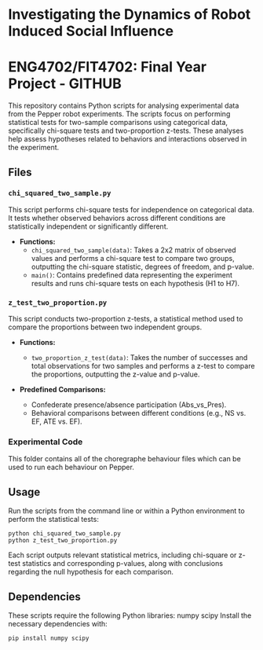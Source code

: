 # Investigating the Dynamics of Robot Induced Social Influence
# ENG4702/FIT4702: Final Year Project - GITHUB

This repository contains Python scripts for analysing experimental data from the Pepper robot experiments. The scripts focus on performing statistical tests for two-sample comparisons using categorical data, specifically chi-square tests and two-proportion z-tests. These analyses help assess hypotheses related to behaviors and interactions observed in the experiment.

## Files

### `chi_squared_two_sample.py`
This script performs chi-square tests for independence on categorical data. It tests whether observed behaviors across different conditions are statistically independent or significantly different.

- **Functions:**
  - `chi_squared_two_sample(data)`: Takes a 2x2 matrix of observed values and performs a chi-square test to compare two groups, outputting the chi-square statistic, degrees of freedom, and p-value.
  - `main()`: Contains predefined data representing the experiment results and runs chi-square tests on each hypothesis (H1 to H7).

### `z_test_two_proportion.py`
This script conducts two-proportion z-tests, a statistical method used to compare the proportions between two independent groups.

- **Functions:**
  - `two_proportion_z_test(data)`: Takes the number of successes and total observations for two samples and performs a z-test to compare the proportions, outputting the z-value and p-value.

- **Predefined Comparisons:**
  - Confederate presence/absence participation (Abs_vs_Pres).
  - Behavioral comparisons between different conditions (e.g., NS vs. EF, ATE vs. EF).

### Experimental Code
This folder contains all of the choregraphe behaviour files which can be used to run each behaviour on Pepper.

## Usage
Run the scripts from the command line or within a Python environment to perform the statistical tests:

```
python chi_squared_two_sample.py
python z_test_two_proportion.py
```

Each script outputs relevant statistical metrics, including chi-square or z-test statistics and corresponding p-values, along with conclusions regarding the null hypothesis for each comparison.

## Dependencies
These scripts require the following Python libraries:
numpy
scipy
Install the necessary dependencies with:
```
pip install numpy scipy
```
